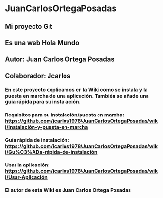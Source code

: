 # JuanCarlosOrtegaPosadas
## Mi proyecto Git
## Es una web Hola Mundo
## Autor: Juan Carlos Ortega Posadas
## Colaborador: Jcarlos

### En este proyecto explicamos en la Wiki como se instala y la puesta en marcha de una aplicación. También se añade una guia rápida para su instalación.

### Requisitos para su instalación/puesta en marcha: https://github.com/jcarlos1978/JuanCarlosOrtegaPosadas/wiki/Instalación-y-puesta-en-marcha

### Guía rápida de instalación: https://github.com/jcarlos1978/JuanCarlosOrtegaPosadas/wiki/Gu%C3%ADa-rápida-de-instalación

### Usar la aplicación: https://github.com/jcarlos1978/JuanCarlosOrtegaPosadas/wiki/Usar-Aplicación

### El autor de esta Wiki es Juan Carlos Ortega Posadas